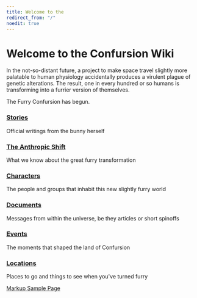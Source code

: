 ```yaml
---
title: Welcome to the
redirect_from: "/"
noedit: true
---
```


# Welcome to the Confursion Wiki

In the not-so-distant future, a project to make space travel slightly more
palatable to human physiology accidentally produces a virulent plague of genetic
alterations. The result, one in every hundred or so humans is transforming into
a furrier version of themselves.

The Furry Confursion has begun.

<div class="main-page-list" markdown="1">

### <span class="fas fa-book fa-fw"></span> [Stories](https://shizuka.hokora.page/categories/#confursion)
Official writings from the bunny herself

### <span class="fas fa-paw fa-fw"></span> [The Anthropic Shift](/anthropic-shift)
What we know about the great furry transformation

### <span class="{{ site.data.icons.characters }} fa-fw"></span> [Characters](/characters/)
The people and groups that inhabit this new slightly furry world

### <span class="{{ site.data.icons.documents }} fa-fw"></span> [Documents](/documents/)
Messages from within the universe, be they articles or short spinoffs

### <span class="{{ site.data.icons.events }} fa-fw"></span> [Events](/events/)
The moments that shaped the land of Confursion

### <span class="{{ site.data.icons.locations }} fa-fw"></span> [Locations](/locations/)
Places to go and things to see when you've turned furry

</div>

[Markup Sample Page](/markup)
